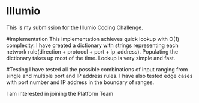 # Illumio
This is my submission for the Illumio Coding Challenge.

#Implementation
This implementation achieves quick lookup with O(1) complexity. I have created a dictionary with strings representing each
network rule(direction + protocol + port + ip_address). Populating the dictionary takes up most of the time. Lookup is very
simple and fast.

#Testing
I have tested all the possible combinations of input ranging from single and multiple port and IP address rules. I have also
tested edge cases with port number and IP address in the boundary of ranges. 

I am interested in joining the Platform Team
